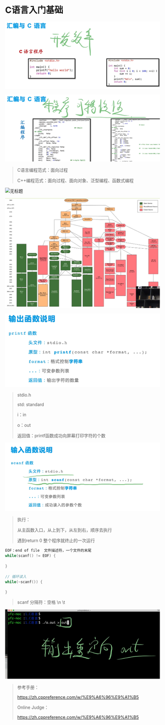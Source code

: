 # C语言入门基础

![image-20210610234520238](c语言.assets/image-20210610234520238.png)

![image-20210610234549586](c语言.assets/image-20210610234549586.png)



> C语言编程范式：面向过程
>
> C++编程范式：面向过程、面向对象、泛型编程、函数式编程



![无标题](c语言.assets/无标题.png)

![image-20210611000031154](c语言.assets/image-20210611000031154.png)

![image-20210611000323548](c语言.assets/image-20210611000323548.png)

> stdio.h
>
> std: standard	
>
> i：in
>
> o：out
>
> 
>
> 返回值：printf函数成功向屏幕打印字符的个数

![image-20210611001628818](c语言.assets/image-20210611001628818.png)

> 执行：
>
> 从主函数入口，从上到下，从左到右，顺序去执行
>
> 遇到return 0  整个程序就终止的一次运行

```c
EOF：end of file  文件描述符，一个文件的末尾
while(scanf() != EOF) {
    
}

// 循环读入
while(~scanf()) {
    
}
```



> scanf 分隔符：空格    \n    \t

![image-20210611071810684](c语言.assets/image-20210611071810684.png)

> 参考手册：
>
> https://zh.cppreference.com/w/%E9%A6%96%E9%A1%B5
>
> Online Judge：
>
> https://zh.cppreference.com/w/%E9%A6%96%E9%A1%B5







